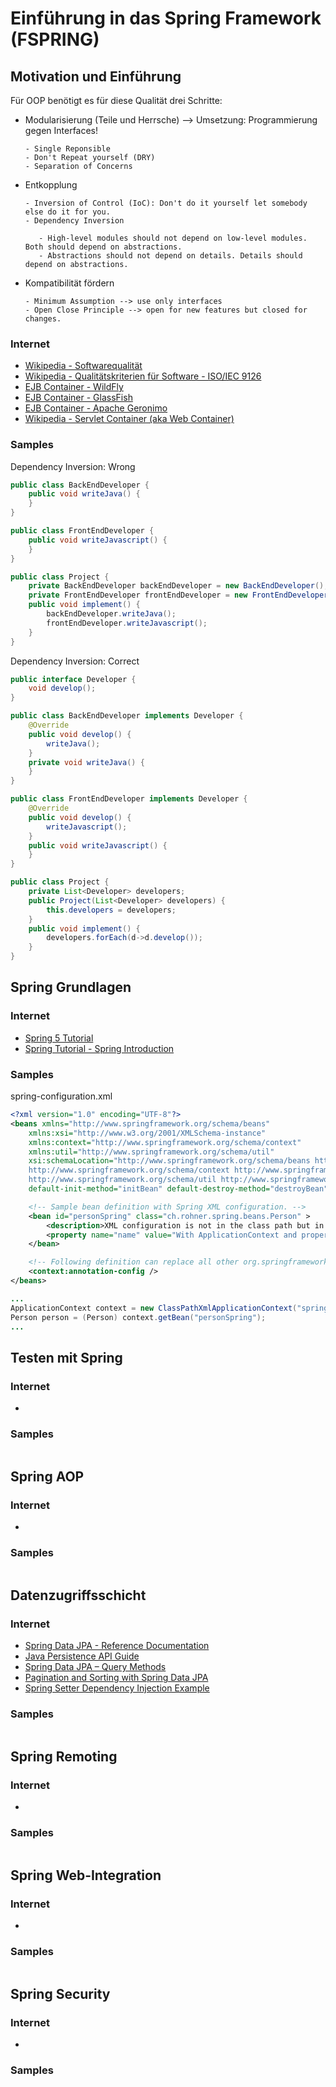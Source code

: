 # Einführung in das Spring Framework (FSPRING)

## Motivation und Einführung

Für OOP benötigt es für diese Qualität drei Schritte:

- Modularisierung (Teile und Herrsche) --> Umsetzung: Programmierung gegen Interfaces!

      - Single Reponsible
      - Don't Repeat yourself (DRY)
      - Separation of Concerns

- Entkopplung

      - Inversion of Control (IoC): Don't do it yourself let somebody else do it for you.
      - Dependency Inversion

         - High-level modules should not depend on low-level modules. Both should depend on abstractions.
         - Abstractions should not depend on details. Details should depend on abstractions.

- Kompatibilität fördern

      - Minimum Assumption --> use only interfaces
      - Open Close Principle --> open for new features but closed for changes.

### Internet

- <a href="https://de.wikipedia.org/wiki/Softwarequalit%C3%A4t" target="_blank">Wikipedia - Softwarequalität</a>
- <a href="https://de.wikipedia.org/wiki/ISO/IEC_9126" target="_blank">Wikipedia - Qualitätskriterien für Software - ISO/IEC 9126</a>
- <a href="https://www.wildfly.org/" target="_blank">EJB Container - WildFly</a>
- <a href="https://github.com/eclipse-ee4j/glassfish" target="_blank">EJB Container - GlassFish</a>
- <a href="http://geronimo.apache.org/" target="_blank">EJB Container - Apache Geronimo</a>
- <a href="https://en.wikipedia.org/wiki/Web_container" target="_blank">Wikipedia - Servlet Container (aka Web Container)</a>

### Samples

Dependency Inversion: Wrong

```java
public class BackEndDeveloper {
    public void writeJava() {
    }
}

public class FrontEndDeveloper {
    public void writeJavascript() {
    }
}

public class Project {
    private BackEndDeveloper backEndDeveloper = new BackEndDeveloper();
    private FrontEndDeveloper frontEndDeveloper = new FrontEndDeveloper();
    public void implement() {
        backEndDeveloper.writeJava();
        frontEndDeveloper.writeJavascript();
    }
}
```

Dependency Inversion: Correct

```java
public interface Developer {
    void develop();
}

public class BackEndDeveloper implements Developer {
    @Override
    public void develop() {
        writeJava();
    }
    private void writeJava() {
    }
}

public class FrontEndDeveloper implements Developer {
    @Override
    public void develop() {
        writeJavascript();
    }
    public void writeJavascript() {
    }
}

public class Project {
    private List<Developer> developers;
    public Project(List<Developer> developers) {
        this.developers = developers;
    }
    public void implement() {
        developers.forEach(d->d.develop());
    }
}
```

## Spring Grundlagen

### Internet

- <a href="https://howtodoinjava.com/spring-5-tutorial/" target="_blank">Spring 5 Tutorial</a>
- <a href="http://www.java2s.com/Tutorials/Java/Spring/index.htm" target="_blank">Spring Tutorial - Spring Introduction</a>

### Samples

spring-configuration.xml

```xml
<?xml version="1.0" encoding="UTF-8"?>
<beans xmlns="http://www.springframework.org/schema/beans"
	xmlns:xsi="http://www.w3.org/2001/XMLSchema-instance"
	xmlns:context="http://www.springframework.org/schema/context"
	xmlns:util="http://www.springframework.org/schema/util"
	xsi:schemaLocation="http://www.springframework.org/schema/beans http://www.springframework.org/schema/beans/spring-beans.xsd
    http://www.springframework.org/schema/context http://www.springframework.org/schema/context/spring-context.xsd
    http://www.springframework.org/schema/util http://www.springframework.org/schema/util/spring-util.xsd"
	default-init-method="initBean" default-destroy-method="destroyBean">

    <!-- Sample bean definition with Spring XML configuration. -->
	<bean id="personSpring" class="ch.rohner.spring.beans.Person" >
		<description>XML configuration is not in the class path but in the project root directory.</description>
		<property name="name" value="With ApplicationContext and property in spring.xml created!"></property>
	</bean>

	<!-- Following definition can replace all other org.springframework.. bean definitions. -->
	<context:annotation-config />
</beans>
```

```java
...
ApplicationContext context = new ClassPathXmlApplicationContext("spring-configuration.xml");
Person person = (Person) context.getBean("personSpring");
...
```

## Testen mit Spring

### Internet

- <a href="" target="_blank"></a>

### Samples

```java

```

## Spring AOP

### Internet

- <a href="" target="_blank"></a>

### Samples

```java

```

## Datenzugriffsschicht

### Internet

- <a href="https://docs.spring.io/spring-data/jpa/docs/current/reference/html/" target="_blank">Spring Data JPA - Reference Documentation</a>
- <a href="https://www.amitph.com/java-persistence-api-guide/" target="_blank">Java Persistence API Guide</a>
- <a href="https://www.amitph.com/spring-data-jpa-query-methods/" target="_blank">Spring Data JPA – Query Methods</a>
- <a href="https://www.amitph.com/pagination-sorting-spring-data-jpa/" target="_blank">Pagination and Sorting with Spring Data JPA</a>
- <a href="https://www.amitph.com/spring-setter-injection-example/" target="_blank">Spring Setter Dependency Injection Example</a>

### Samples

```java

```

## Spring Remoting

### Internet

- <a href="" target="_blank"></a>

### Samples

```java

```

## Spring Web-Integration

### Internet

- <a href="" target="_blank"></a>

### Samples

```java

```

## Spring Security

### Internet

- <a href="" target="_blank"></a>

### Samples

```java

```
